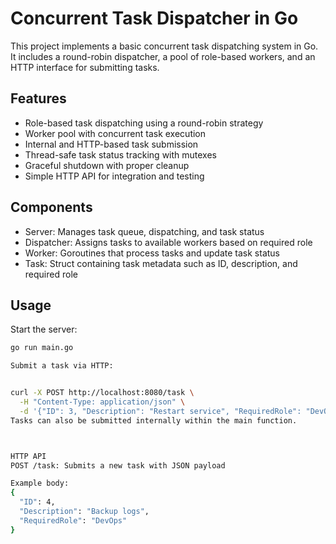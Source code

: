 # Concurrent Task Dispatcher in Go

This project implements a basic concurrent task dispatching system in Go. It includes a round-robin dispatcher, a pool of role-based workers, and an HTTP interface for submitting tasks.

## Features

- Role-based task dispatching using a round-robin strategy
- Worker pool with concurrent task execution
- Internal and HTTP-based task submission
- Thread-safe task status tracking with mutexes
- Graceful shutdown with proper cleanup
- Simple HTTP API for integration and testing

## Components

- Server: Manages task queue, dispatching, and task status
- Dispatcher: Assigns tasks to available workers based on required role
- Worker: Goroutines that process tasks and update task status
- Task: Struct containing task metadata such as ID, description, and required role

## Usage

Start the server:

```bash
go run main.go

Submit a task via HTTP:


curl -X POST http://localhost:8080/task \
  -H "Content-Type: application/json" \
  -d '{"ID": 3, "Description": "Restart service", "RequiredRole": "DevOps"}'
Tasks can also be submitted internally within the main function.



HTTP API
POST /task: Submits a new task with JSON payload

Example body:
{
  "ID": 4,
  "Description": "Backup logs",
  "RequiredRole": "DevOps"
}

